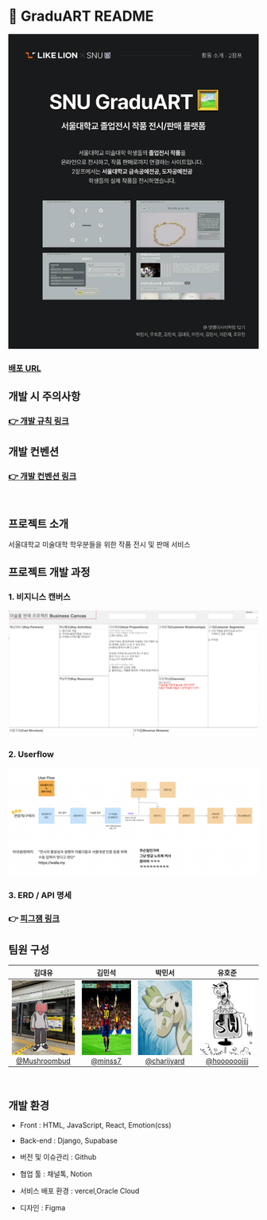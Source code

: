 # 📖 GraduART README

![인트로 이미지](public/assets/intro.jpg)

### [배포 URL](https://graduart.gallery)

## 개발 시 주의사항

### [👉 개발 규칙 링크](README/DevRule.md)

## 개발 컨벤션

### [👉 개발 컨벤션 링크](README/codeConvention.md)

<br/>

## 프로젝트 소개

서울대학교 미술대학 학우분들을 위한 작품 전시 및 판매 서비스

## 프로젝트 개발 과정

### 1. 비지니스 캔버스

![비지니스 캔버스](README/img/bc.png)

### 2. Userflow

![유저 플로우](README/img/userFlow.png)

### 3. ERD / API 명세

### 👉 <a href="https://www.figma.com/board/TSTx7P0laHRFzgxdNLoN4n/%EB%AF%B8%EB%8C%80-%EC%A1%B8%EC%9E%91-%ED%8C%90%EB%A7%A4-%EC%82%AC%EC%9D%B4%ED%8A%B8?node-id=0-1&t=ZUhwNUFAk1RXNUBh-0">피그잼 링크</a>

## 팀원 구성

<div align="center">

|                                                   **김대유**                                                   |                                             **김민석**                                             |                                                 **박민서**                                                 |                                                 **유호준**                                                  |
| :------------------------------------------------------------------------------------------------------------: | :------------------------------------------------------------------------------------------------: | :--------------------------------------------------------------------------------------------------------: | :---------------------------------------------------------------------------------------------------------: |
| [<img src="./README/img/김대유.jpeg" height=150 width=150> <br/> @Mushroombud](https://github.com/Mushroombud) | [<img src="README/img/김민석.jpeg" height=150 width=150> <br/> @minss7](https://github.com/minss7) | [<img src="README/img/박민서.jpeg" height=150 width=150> <br/> @charijyard](https://github.com/charijyard) | [<img src="README/img/유호준.png" height=150 width=150> <br/> @hoooooojjjj](https://github.com/hoooooojjjj) |

</div>

<br>

## 개발 환경

- Front : HTML, JavaScript, React, Emotion(css)
- Back-end : Django, Supabase
- 버전 및 이슈관리 : Github
- 협업 툴 : 채널톡, Notion
- 서비스 배포 환경 : vercel,Oracle Cloud
- 디자인 : Figma

  <br>
